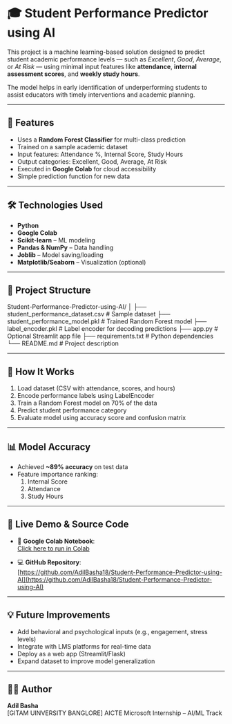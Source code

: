 # 🎓 Student Performance Predictor using AI

This project is a machine learning-based solution designed to predict student academic performance levels — such as *Excellent*, *Good*, *Average*, or *At Risk* — using minimal input features like **attendance**, **internal assessment scores**, and **weekly study hours**.

The model helps in early identification of underperforming students to assist educators with timely interventions and academic planning.

---

## 📌 Features

- Uses a **Random Forest Classifier** for multi-class prediction  
- Trained on a sample academic dataset  
- Input features: Attendance %, Internal Score, Study Hours  
- Output categories: Excellent, Good, Average, At Risk  
- Executed in **Google Colab** for cloud accessibility  
- Simple prediction function for new data

---

## 🛠️ Technologies Used

- **Python**  
- **Google Colab**  
- **Scikit-learn** – ML modeling  
- **Pandas & NumPy** – Data handling  
- **Joblib** – Model saving/loading  
- **Matplotlib/Seaborn** – Visualization (optional)

---

## 📁 Project Structure

Student-Performance-Predictor-using-AI/
│
├── student_performance_dataset.csv # Sample dataset
├── student_performance_model.pkl # Trained Random Forest model
├── label_encoder.pkl # Label encoder for decoding predictions
├── app.py # Optional Streamlit app file
├── requirements.txt # Python dependencies
└── README.md # Project description

---

## 🚀 How It Works

1. Load dataset (CSV with attendance, scores, and hours)
2. Encode performance labels using LabelEncoder
3. Train a Random Forest model on 70% of the data
4. Predict student performance category
5. Evaluate model using accuracy score and confusion matrix

---

## 📊 Model Accuracy

- Achieved **~89% accuracy** on test data  
- Feature importance ranking:
  1. Internal Score
  2. Attendance
  3. Study Hours

---

## 🔗 Live Demo & Source Code

- 🧠 **Google Colab Notebook**:  
  [Click here to run in Colab](https://colab.research.google.com/drive/1CHXA2a6-uRgAy_vTcx5kQma-FsjL1WcE?usp=sharing)

- 💻 **GitHub Repository**:  
  [https://github.com/AdilBasha18/Student-Performance-Predictor-using-AI](https://github.com/AdilBasha18/Student-Performance-Predictor-using-AI)

---

## 💡 Future Improvements

- Add behavioral and psychological inputs (e.g., engagement, stress levels)  
- Integrate with LMS platforms for real-time data  
- Deploy as a web app (Streamlit/Flask)  
- Expand dataset to improve model generalization

---

## 👨‍💻 Author

**Adil Basha**  
[GITAM UINVERSITY BANGLORE]
AICTE Microsoft Internship – AI/ML Track  
